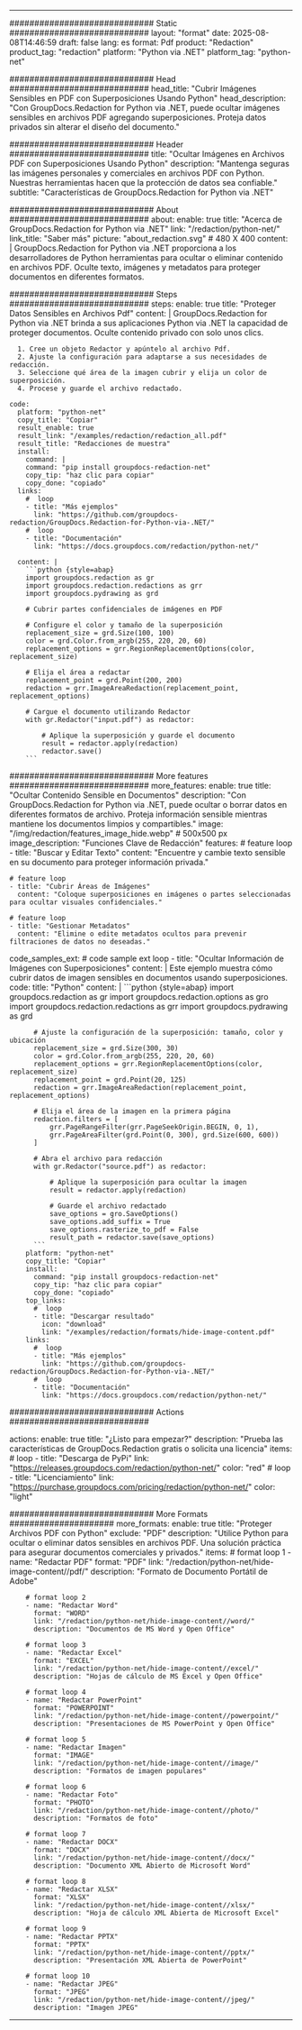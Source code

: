 
---
############################# Static ############################
layout: "format"
date:  2025-08-08T14:46:59
draft: false
lang: es
format: Pdf
product: "Redaction"
product_tag: "redaction"
platform: "Python via .NET"
platform_tag: "python-net"

############################# Head ############################
head_title: "Cubrir Imágenes Sensibles en PDF con Superposiciones Usando Python"
head_description: "Con GroupDocs.Redaction for Python via .NET, puede ocultar imágenes sensibles en archivos PDF agregando superposiciones. Proteja datos privados sin alterar el diseño del documento."

############################# Header ############################
title: "Ocultar Imágenes en Archivos PDF con Superposiciones Usando Python" 
description: "Mantenga seguras las imágenes personales y comerciales en archivos PDF con Python. Nuestras herramientas hacen que la protección de datos sea confiable."
subtitle: "Características de GroupDocs.Redaction for Python via .NET" 

############################# About ############################
about:
    enable: true
    title: "Acerca de GroupDocs.Redaction for Python via .NET"
    link: "/redaction/python-net/"
    link_title: "Saber más"
    picture: "about_redaction.svg" # 480 X 400
    content: |
       GroupDocs.Redaction for Python via .NET proporciona a los desarrolladores de Python herramientas para ocultar o eliminar contenido en archivos PDF. Oculte texto, imágenes y metadatos para proteger documentos en diferentes formatos.

############################# Steps ############################
steps:
    enable: true
    title: "Proteger Datos Sensibles en Archivos Pdf"
    content: |
      GroupDocs.Redaction for Python via .NET brinda a sus aplicaciones Python via .NET la capacidad de proteger documentos. Oculte contenido privado con solo unos clics.
      
      1. Cree un objeto Redactor y apúntelo al archivo Pdf.
      2. Ajuste la configuración para adaptarse a sus necesidades de redacción.
      3. Seleccione qué área de la imagen cubrir y elija un color de superposición.
      4. Procese y guarde el archivo redactado.
   
    code:
      platform: "python-net"
      copy_title: "Copiar"
      result_enable: true
      result_link: "/examples/redaction/redaction_all.pdf"
      result_title: "Redacciones de muestra"
      install:
        command: |
        command: "pip install groupdocs-redaction-net"
        copy_tip: "haz clic para copiar"
        copy_done: "copiado"
      links:
        #  loop
        - title: "Más ejemplos"
          link: "https://github.com/groupdocs-redaction/GroupDocs.Redaction-for-Python-via-.NET/"
        #  loop
        - title: "Documentación"
          link: "https://docs.groupdocs.com/redaction/python-net/"
          
      content: |
        ```python {style=abap}
        import groupdocs.redaction as gr
        import groupdocs.redaction.redactions as grr
        import groupdocs.pydrawing as grd

        # Cubrir partes confidenciales de imágenes en PDF

        # Configure el color y tamaño de la superposición
        replacement_size = grd.Size(100, 100)
        color = grd.Color.from_argb(255, 220, 20, 60)
        replacement_options = grr.RegionReplacementOptions(color, replacement_size)

        # Elija el área a redactar
        replacement_point = grd.Point(200, 200)
        redaction = grr.ImageAreaRedaction(replacement_point, replacement_options)
                
        # Cargue el documento utilizando Redactor
        with gr.Redactor("input.pdf") as redactor:

            # Aplique la superposición y guarde el documento
            result = redactor.apply(redaction)
            redactor.save()
        ```            


############################# More features ############################
more_features:
  enable: true
  title: "Ocultar Contenido Sensible en Documentos"
  description: "Con GroupDocs.Redaction for Python via .NET, puede ocultar o borrar datos en diferentes formatos de archivo. Proteja información sensible mientras mantiene los documentos limpios y compartibles."
  image: "/img/redaction/features_image_hide.webp" # 500x500 px
  image_description: "Funciones Clave de Redacción"
  features:
    # feature loop
    - title: "Buscar y Editar Texto"
      content: "Encuentre y cambie texto sensible en su documento para proteger información privada."

    # feature loop
    - title: "Cubrir Áreas de Imágenes"
      content: "Coloque superposiciones en imágenes o partes seleccionadas para ocultar visuales confidenciales."

    # feature loop
    - title: "Gestionar Metadatos"
      content: "Elimine o edite metadatos ocultos para prevenir filtraciones de datos no deseadas."
      
  code_samples_ext:
    # code sample ext loop
    - title: "Ocultar Información de Imágenes con Superposiciones"
      content: |
        Este ejemplo muestra cómo cubrir datos de imagen sensibles en documentos usando superposiciones.
      code:
        title: "Python"
        content: |
          ```python {style=abap}
          import groupdocs.redaction as gr
          import groupdocs.redaction.options as gro
          import groupdocs.redaction.redactions as grr
          import groupdocs.pydrawing as grd

          # Ajuste la configuración de la superposición: tamaño, color y ubicación
          replacement_size = grd.Size(300, 30)
          color = grd.Color.from_argb(255, 220, 20, 60)
          replacement_options = grr.RegionReplacementOptions(color, replacement_size)
          replacement_point = grd.Point(20, 125)
          redaction = grr.ImageAreaRedaction(replacement_point, replacement_options)

          # Elija el área de la imagen en la primera página
          redaction.filters = [
              grr.PageRangeFilter(grr.PageSeekOrigin.BEGIN, 0, 1),
              grr.PageAreaFilter(grd.Point(0, 300), grd.Size(600, 600))
          ]

          # Abra el archivo para redacción
          with gr.Redactor("source.pdf") as redactor:

              # Aplique la superposición para ocultar la imagen
              result = redactor.apply(redaction)

              # Guarde el archivo redactado
              save_options = gro.SaveOptions()
              save_options.add_suffix = True
              save_options.rasterize_to_pdf = False
              result_path = redactor.save(save_options)
          ```
        platform: "python-net"
        copy_title: "Copiar"
        install:
          command: "pip install groupdocs-redaction-net"
          copy_tip: "haz clic para copiar"
          copy_done: "copiado"
        top_links:
          #  loop
          - title: "Descargar resultado"
            icon: "download"
            link: "/examples/redaction/formats/hide-image-content.pdf"
        links:
          #  loop
          - title: "Más ejemplos"
            link: "https://github.com/groupdocs-redaction/GroupDocs.Redaction-for-Python-via-.NET/"
          #  loop
          - title: "Documentación"
            link: "https://docs.groupdocs.com/redaction/python-net/"


############################# Actions ############################

actions:
  enable: true
  title: "¿Listo para empezar?"
  description: "Prueba las características de GroupDocs.Redaction gratis o solicita una licencia"
  items:
    #  loop
    - title: "Descarga de PyPi"
      link: "https://releases.groupdocs.com/redaction/python-net/"
      color: "red"
        #  loop
    - title: "Licenciamiento"
      link: "https://purchase.groupdocs.com/pricing/redaction/python-net/"
      color: "light"


############################# More Formats #####################
more_formats:
    enable: true
    title: "Proteger Archivos PDF con Python"
    exclude: "PDF"
    description: "Utilice Python para ocultar o eliminar datos sensibles en archivos PDF. Una solución práctica para asegurar documentos comerciales y privados."
    items: 
        # format loop 1
        - name: "Redactar PDF"
          format: "PDF"
          link: "/redaction/python-net/hide-image-content//pdf/"
          description: "Formato de Documento Portátil de Adobe"

        # format loop 2
        - name: "Redactar Word"
          format: "WORD"
          link: "/redaction/python-net/hide-image-content//word/"
          description: "Documentos de MS Word y Open Office"
          
        # format loop 3
        - name: "Redactar Excel"
          format: "EXCEL"
          link: "/redaction/python-net/hide-image-content//excel/"
          description: "Hojas de cálculo de MS Excel y Open Office"

        # format loop 4
        - name: "Redactar PowerPoint"
          format: "POWERPOINT"
          link: "/redaction/python-net/hide-image-content//powerpoint/"
          description: "Presentaciones de MS PowerPoint y Open Office"

        # format loop 5
        - name: "Redactar Imagen"
          format: "IMAGE"
          link: "/redaction/python-net/hide-image-content//image/"
          description: "Formatos de imagen populares"

        # format loop 6
        - name: "Redactar Foto"
          format: "PHOTO"
          link: "/redaction/python-net/hide-image-content//photo/"
          description: "Formatos de foto"

        # format loop 7
        - name: "Redactar DOCX"
          format: "DOCX"
          link: "/redaction/python-net/hide-image-content//docx/"
          description: "Documento XML Abierto de Microsoft Word"
          
        # format loop 8
        - name: "Redactar XLSX"
          format: "XLSX"
          link: "/redaction/python-net/hide-image-content//xlsx/"
          description: "Hoja de cálculo XML Abierta de Microsoft Excel"
          
        # format loop 9
        - name: "Redactar PPTX"
          format: "PPTX"
          link: "/redaction/python-net/hide-image-content//pptx/"
          description: "Presentación XML Abierta de PowerPoint"

        # format loop 10
        - name: "Redactar JPEG"
          format: "JPEG"
          link: "/redaction/python-net/hide-image-content//jpeg/"
          description: "Imagen JPEG"


---